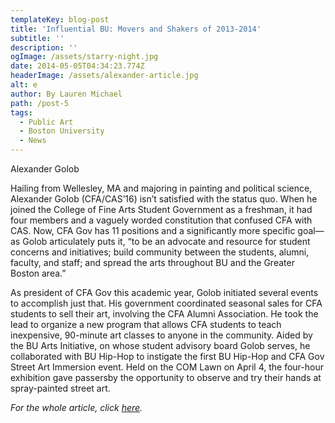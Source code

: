 ```yaml
---
templateKey: blog-post
title: 'Influential BU: Movers and Shakers of 2013-2014'
subtitle: ''
description: ''
ogImage: /assets/starry-night.jpg
date: 2014-05-05T04:34:23.774Z
headerImage: /assets/alexander-article.jpg
alt: e
author: By Lauren Michael
path: /post-5
tags:
  - Public Art
  - Boston University
  - News
---
```

Alexander Golob

Hailing from Wellesley, MA and majoring in painting and political science, Alexander Golob (CFA/CAS’16) isn’t satisfied with the status quo. When he joined the College of Fine Arts Student Government as a freshman, it had four members and a vaguely worded constitution that confused CFA with CAS. Now, CFA Gov has 11 positions and a significantly more specific goal—as Golob articulately puts it, “to be an advocate and resource for student concerns and initiatives; build community between the students, alumni, faculty, and staff; and spread the arts throughout BU and the Greater Boston area.”

As president of CFA Gov this academic year, Golob initiated several events to accomplish just that. His government coordinated seasonal sales for CFA students to sell their art, involving the CFA Alumni Association. He took the lead to organize a new program that allows CFA students to teach inexpensive, 90-minute art classes to anyone in the community. Aided by the BU Arts Initiative, on whose student advisory board Golob serves, he collaborated with BU Hip-Hop to instigate the first BU Hip-Hop and CFA Gov Street Art Immersion event. Held on the COM Lawn on April 4, the four-hour exhibition gave passersby the opportunity to observe and try their hands at spray-painted street art.



_For the whole article, click_ [_here_](http://buquad.com/2014/05/05/influential-bu-movers-and-shakers-of-2013-2014/8/)_._
